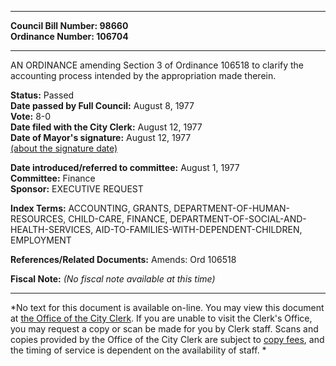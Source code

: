 * * * * *  
  
**Council Bill Number: [](#h0)[](#h2)98660**   
**Ordinance Number: 106704**  
  
* * * * *  
  
AN ORDINANCE amending Section 3 of Ordinance 106518 to clarify the accounting process intended by the appropriation made therein.  
  
**Status:** Passed   
**Date passed by Full Council:** August 8, 1977   
**Vote:** 8-0   
**Date filed with the City Clerk:** August 12, 1977   
**Date of Mayor's signature:** August 12, 1977   
[(about the signature date)](/~public/approvaldate.htm)   
  
  
**Date introduced/referred to committee:** August 1, 1977   
**Committee:** Finance   
**Sponsor:** EXECUTIVE REQUEST   
  
**Index Terms:** ACCOUNTING, GRANTS, DEPARTMENT-OF-HUMAN-RESOURCES, CHILD-CARE, FINANCE, DEPARTMENT-OF-SOCIAL-AND-HEALTH-SERVICES, AID-TO-FAMILIES-WITH-DEPENDENT-CHILDREN, EMPLOYMENT  
  
**References/Related Documents:** Amends: Ord 106518  
  
**Fiscal Note:** *(No fiscal note available at this time)*  
  
* * * * *  
  
*No text for this document is available on-line. You may view this document at [the Office of the City Clerk](http://www.seattle.gov/leg/clerk/contactUs.htm). If you are unable to visit the Clerk's Office, you may request a copy or scan be made for you by Clerk staff. Scans and copies provided by the Office of the City Clerk are subject to [copy fees](http://clerk.seattle.gov/~public/clerkfees.htm), and the timing of service is dependent on the availability of staff. *  
  
  
